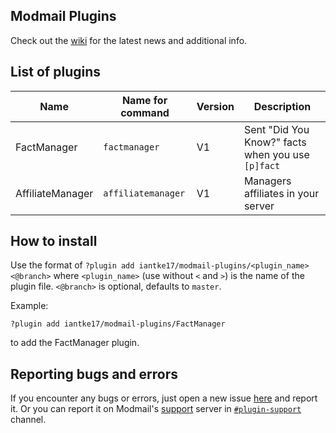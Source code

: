 ## Modmail Plugins

Check out the [wiki](https://github.com/iantke17/modmail-plugins/wiki) for the latest news and additional info.

## List of plugins

| Name | Name for command | Version | Description |
| --- | --- | --- | --- |
| FactManager | `factmanager`|V1| Sent "Did You Know?" facts when you use `[p]fact`
| AffiliateManager | `affiliatemanager` | V1 | Managers affiliates in your server |

## How to install

Use the format of `?plugin add iantke17/modmail-plugins/<plugin_name><@branch>` where `<plugin_name>` (use without `<` and `>`) is the name of the plugin file. `<@branch>` is optional, defaults to `master`.

Example:
```
?plugin add iantke17/modmail-plugins/FactManager
```
to add the FactManager plugin.


## Reporting bugs and errors
If you encounter any bugs or errors, just open a new issue [here](https://github.com/iantke17/modmail-plugins/issues/new) and report it.
Or you can report it on Modmail's [support](https://discord.gg/zmdYe3ZVHG) server in [`#plugin-support`](https://discord.com/channels/1079074933008781362/1083494845508751450) channel.

